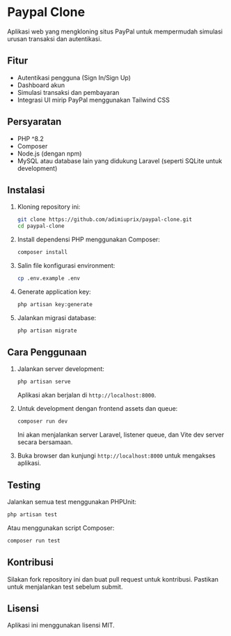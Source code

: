 # Paypal Clone

Aplikasi web yang mengkloning situs PayPal untuk mempermudah simulasi urusan transaksi dan autentikasi.

## Fitur

- Autentikasi pengguna (Sign In/Sign Up)
- Dashboard akun
- Simulasi transaksi dan pembayaran
- Integrasi UI mirip PayPal menggunakan Tailwind CSS

## Persyaratan

- PHP ^8.2
- Composer
- Node.js (dengan npm)
- MySQL atau database lain yang didukung Laravel (seperti SQLite untuk development)

## Instalasi

1. Kloning repository ini:
   ```bash
   git clone https://github.com/adimiuprix/paypal-clone.git
   cd paypal-clone
   ```

2. Install dependensi PHP menggunakan Composer:
   ```bash
   composer install
   ```

3. Salin file konfigurasi environment:
   ```bash
   cp .env.example .env
   ```

4. Generate application key:
   ```bash
   php artisan key:generate
   ```

5. Jalankan migrasi database:
   ```bash
   php artisan migrate
   ```

## Cara Penggunaan

1. Jalankan server development:
   ```bash
   php artisan serve
   ```
   Aplikasi akan berjalan di `http://localhost:8000`.

2. Untuk development dengan frontend assets dan queue:
   ```bash
   composer run dev
   ```
   Ini akan menjalankan server Laravel, listener queue, dan Vite dev server secara bersamaan.

3. Buka browser dan kunjungi `http://localhost:8000` untuk mengakses aplikasi.

## Testing

Jalankan semua test menggunakan PHPUnit:
```bash
php artisan test
```

Atau menggunakan script Composer:
```bash
composer run test
```

## Kontribusi

Silakan fork repository ini dan buat pull request untuk kontribusi. Pastikan untuk menjalankan test sebelum submit.

## Lisensi

Aplikasi ini menggunakan lisensi MIT.
